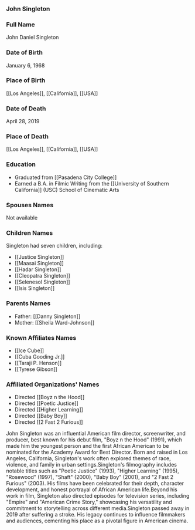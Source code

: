 ### John Singleton

### Full Name

John Daniel Singleton

### Date of Birth

January 6, 1968

### Place of Birth

[[Los Angeles]], [[California]], [[USA]]

### Date of Death

April 28, 2019

### Place of Death

[[Los Angeles]], [[California]], [[USA]]

### Education

- Graduated from [[Pasadena City College]]
- Earned a B.A. in Filmic Writing from the [[University of Southern California]] (USC) School of Cinematic Arts

### Spouses Names

Not available

### Children Names

Singleton had seven children, including:

- [[Justice Singleton]]
- [[Maasai Singleton]]
- [[Hadar Singleton]]
- [[Cleopatra Singleton]]
- [[Selenesol Singleton]]
- [[Isis Singleton]]

### Parents Names

- Father: [[Danny Singleton]]
- Mother: [[Sheila Ward-Johnson]]

### Known Affiliates Names

- [[Ice Cube]]
- [[Cuba Gooding Jr.]]
- [[Taraji P. Henson]]
- [[Tyrese Gibson]]

### Affiliated Organizations' Names

- Directed [[Boyz n the Hood]]
- Directed [[Poetic Justice]]
- Directed [[Higher Learning]]
- Directed [[Baby Boy]]
- Directed [[2 Fast 2 Furious]]

John Singleton was an influential American film director, screenwriter, and producer, best known for his debut film, "Boyz n the Hood" (1991), which made him the youngest person and the first African American to be nominated for the Academy Award for Best Director. Born and raised in Los Angeles, California, Singleton's work often explored themes of race, violence, and family in urban settings.Singleton's filmography includes notable titles such as "Poetic Justice" (1993), "Higher Learning" (1995), "Rosewood" (1997), "Shaft" (2000), "Baby Boy" (2001), and "2 Fast 2 Furious" (2003). His films have been celebrated for their depth, character development, and honest portrayal of African American life.Beyond his work in film, Singleton also directed episodes for television series, including "Empire" and "American Crime Story," showcasing his versatility and commitment to storytelling across different media.Singleton passed away in 2019 after suffering a stroke. His legacy continues to influence filmmakers and audiences, cementing his place as a pivotal figure in American cinema.